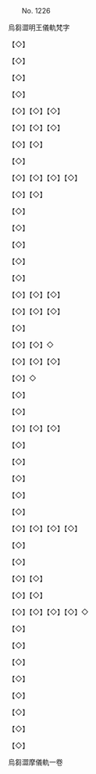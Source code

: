 ﻿　　No. 1226

烏芻澀明王儀軌梵字

【◇】

【◇】

【◇】

【◇】

【◇】【◇】【◇】

【◇】【◇】【◇】

【◇】【◇】

【◇】

【◇】【◇】【◇】【◇】

【◇】【◇】

【◇】

【◇】

【◇】

【◇】

【◇】

【◇】【◇】【◇】

【◇】【◇】【◇】

【◇】

【◇】【◇】◇

【◇】【◇】【◇】

【◇】◇

【◇】

【◇】

【◇】【◇】【◇】

【◇】

【◇】

【◇】

【◇】

【◇】

【◇】【◇】【◇】【◇】

【◇】

【◇】

【◇】【◇】

【◇】【◇】

【◇】【◇】【◇】【◇】◇

【◇】

【◇】

【◇】

【◇】

【◇】

【◇】

【◇】

【◇】

烏芻澀摩儀軌一卷
